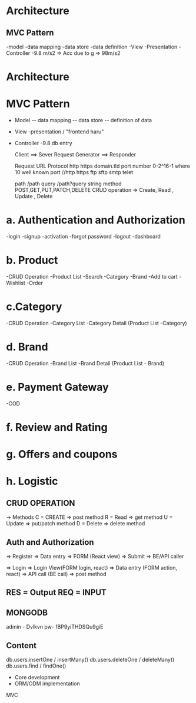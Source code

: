 # Architecture
## MVC Pattern
-model 
  -data mapping
  -data store
  -data definition
-View
  -Presentation
-Controller
  -9.8 m/s2 => Acc due to g => 98m/s2


  # Architecture
# MVC Pattern
- Model
  -- data mapping
  -- data store
  -- definition of data
- View
  -presentation / "frontend haru"
- Controller
  -9.8 db entry

  Client ==> Sever
  Request Generator ==> Responder

  Request
  URL
  Protocol http https
  domain.tld
  port number 0-2^16-1 where 10 well known port
  //http https ftp sftp smtp telet

  path    /path
  query   /path?query string
  method  POST,GET,PUT,PATCH,DELETE
          CRUD operation => Create, Read , Update , Delete

# a. Authentication and Authorization
 -login 
 -signup
 -activation
 -forgot password
 -logout
 -dashboard

# b. Product
  -CRUD Operation
  -Product List
      -Search
      -Category
      -Brand
  -Add to cart
  -Wishlist
  -Order

# c.Category
  -CRUD Operation
  -Category List
  -Category Detail (Product List -Category)

# d. Brand
  -CRUD Operation
  -Brand List
  -Brand Detail (Product List - Brand)

# e. Payment Gateway
  -COD

# f. Review and Rating
# g. Offers and coupons
# h. Logistic

## CRUD OPERATION
-> Methods
C = CREATE => post method
R = Read => get method
U = Update => put/patch method
D = Delete => delete method

## Auth and Authorization
=> Register
   => Data entry => FORM (React view)
     => Submit
       => BE/API caller
 
=> Login
 => Login View(FORM login, react)
    => Data entry (FORM action, react)
      => API call (BE call)
        => post method

## RES = Output REQ = INPUT


## MONGODB
admin - Dvlkvn
pw- fBP9yiTHDSQu9giE

## Content
db.users.insertOne / insertMany()
db.users.deleteOne / deleteMany()
db.users.find / findOne()

- Core development
- ORM/ODM implementation

MVC
